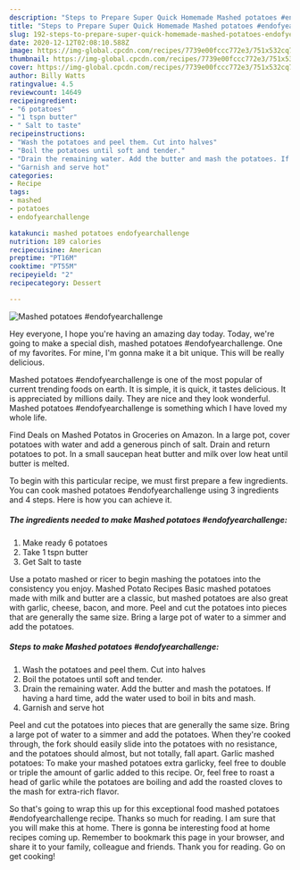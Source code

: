 ```yaml
---
description: "Steps to Prepare Super Quick Homemade Mashed potatoes #endofyearchallenge"
title: "Steps to Prepare Super Quick Homemade Mashed potatoes #endofyearchallenge"
slug: 192-steps-to-prepare-super-quick-homemade-mashed-potatoes-endofyearchallenge
date: 2020-12-12T02:08:10.588Z
image: https://img-global.cpcdn.com/recipes/7739e00fccc772e3/751x532cq70/mashed-potatoes-endofyearchallenge-recipe-main-photo.jpg
thumbnail: https://img-global.cpcdn.com/recipes/7739e00fccc772e3/751x532cq70/mashed-potatoes-endofyearchallenge-recipe-main-photo.jpg
cover: https://img-global.cpcdn.com/recipes/7739e00fccc772e3/751x532cq70/mashed-potatoes-endofyearchallenge-recipe-main-photo.jpg
author: Billy Watts
ratingvalue: 4.5
reviewcount: 14649
recipeingredient:
- "6 potatoes"
- "1 tspn butter"
- " Salt to taste"
recipeinstructions:
- "Wash the potatoes and peel them. Cut into halves"
- "Boil the potatoes until soft and tender."
- "Drain the remaining water. Add the butter and mash the potatoes. If having a hard time, add the water used to boil in bits and mash."
- "Garnish and serve hot"
categories:
- Recipe
tags:
- mashed
- potatoes
- endofyearchallenge

katakunci: mashed potatoes endofyearchallenge 
nutrition: 189 calories
recipecuisine: American
preptime: "PT16M"
cooktime: "PT55M"
recipeyield: "2"
recipecategory: Dessert

---
```



![Mashed potatoes #endofyearchallenge](https://img-global.cpcdn.com/recipes/7739e00fccc772e3/751x532cq70/mashed-potatoes-endofyearchallenge-recipe-main-photo.jpg)

Hey everyone, I hope you're having an amazing day today. Today, we're going to make a special dish, mashed potatoes #endofyearchallenge. One of my favorites. For mine, I'm gonna make it a bit unique. This will be really delicious.

Mashed potatoes #endofyearchallenge is one of the most popular of current trending foods on earth. It is simple, it is quick, it tastes delicious. It is appreciated by millions daily. They are nice and they look wonderful. Mashed potatoes #endofyearchallenge is something which I have loved my whole life.

Find Deals on Mashed Potatos in Groceries on Amazon. In a large pot, cover potatoes with water and add a generous pinch of salt. Drain and return potatoes to pot. In a small saucepan heat butter and milk over low heat until butter is melted.


To begin with this particular recipe, we must first prepare a few ingredients. You can cook mashed potatoes #endofyearchallenge using 3 ingredients and 4 steps. Here is how you can achieve it.

<!--inarticleads1-->

##### The ingredients needed to make Mashed potatoes #endofyearchallenge:

1. Make ready 6 potatoes
1. Take 1 tspn butter
1. Get  Salt to taste


Use a potato mashed or ricer to begin mashing the potatoes into the consistency you enjoy. Mashed Potato Recipes Basic mashed potatoes made with milk and butter are a classic, but mashed potatoes are also great with garlic, cheese, bacon, and more. Peel and cut the potatoes into pieces that are generally the same size. Bring a large pot of water to a simmer and add the potatoes. 

<!--inarticleads2-->

##### Steps to make Mashed potatoes #endofyearchallenge:

1. Wash the potatoes and peel them. Cut into halves
1. Boil the potatoes until soft and tender.
1. Drain the remaining water. Add the butter and mash the potatoes. If having a hard time, add the water used to boil in bits and mash.
1. Garnish and serve hot


Peel and cut the potatoes into pieces that are generally the same size. Bring a large pot of water to a simmer and add the potatoes. When they&#39;re cooked through, the fork should easily slide into the potatoes with no resistance, and the potatoes should almost, but not totally, fall apart. Garlic mashed potatoes: To make your mashed potatoes extra garlicky, feel free to double or triple the amount of garlic added to this recipe. Or, feel free to roast a head of garlic while the potatoes are boiling and add the roasted cloves to the mash for extra-rich flavor. 

So that's going to wrap this up for this exceptional food mashed potatoes #endofyearchallenge recipe. Thanks so much for reading. I am sure that you will make this at home. There is gonna be interesting food at home recipes coming up. Remember to bookmark this page in your browser, and share it to your family, colleague and friends. Thank you for reading. Go on get cooking!
